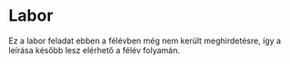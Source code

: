 # Labor

Ez a labor feladat ebben a félévben még nem került meghirdetésre, így a leírása később lesz elérhető a félév folyamán.